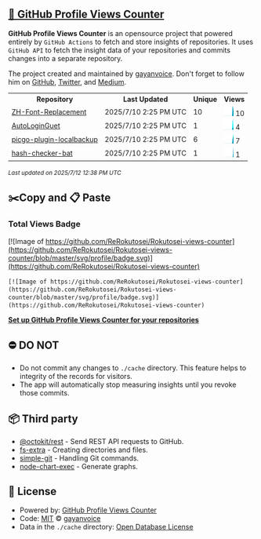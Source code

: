 ## [🚀 GitHub Profile Views Counter](https://github.com/gayanvoice/github-profile-views-counter)
**GitHub Profile Views Counter** is an opensource project that powered entirely by  `GitHub Actions` to fetch and store insights of repositories.
It uses `GitHub API` to fetch the insight data of your repositories and commits changes into a separate repository.

The project created and maintained by [gayanvoice](https://github.com/gayanvoice). Don't forget to follow him on [GitHub](https://github.com/gayanvoice), [Twitter](https://twitter.com/gayanvoice), and [Medium](https://gayanvoice.medium.com/).

<table>
	<tr>
		<th>
			Repository
		</th>
		<th>
			Last Updated
		</th>
		<th>
			Unique
		</th>
		<th>
			Views
		</th>
	</tr>
	<tr>
		<td>
			<a href="https://github.com/ReRokutosei/Rokutosei-views-counter/tree/master/readme/1010491084/year.md">
				ZH-Font-Replacement
			</a>
		</td>
		<td>
			2025/7/10 2:25 PM UTC
		</td>
		<td>
			10
		</td>
		<td>
			<img alt="Response time graph" src="https://github.com/ReRokutosei/Rokutosei-views-counter/raw/master/graph/1010491084/small/year.png" height="20"> 10
		</td>
	</tr>
	<tr>
		<td>
			<a href="https://github.com/ReRokutosei/Rokutosei-views-counter/tree/master/readme/969156905/year.md">
				AutoLoginGuet
			</a>
		</td>
		<td>
			2025/7/10 2:25 PM UTC
		</td>
		<td>
			1
		</td>
		<td>
			<img alt="Response time graph" src="https://github.com/ReRokutosei/Rokutosei-views-counter/raw/master/graph/969156905/small/year.png" height="20"> 4
		</td>
	</tr>
	<tr>
		<td>
			<a href="https://github.com/ReRokutosei/Rokutosei-views-counter/tree/master/readme/995396585/year.md">
				picgo-plugin-localbackup
			</a>
		</td>
		<td>
			2025/7/10 2:25 PM UTC
		</td>
		<td>
			6
		</td>
		<td>
			<img alt="Response time graph" src="https://github.com/ReRokutosei/Rokutosei-views-counter/raw/master/graph/995396585/small/year.png" height="20"> 7
		</td>
	</tr>
	<tr>
		<td>
			<a href="https://github.com/ReRokutosei/Rokutosei-views-counter/tree/master/readme/957512238/year.md">
				hash-checker-bat
			</a>
		</td>
		<td>
			2025/7/10 2:25 PM UTC
		</td>
		<td>
			1
		</td>
		<td>
			<img alt="Response time graph" src="https://github.com/ReRokutosei/Rokutosei-views-counter/raw/master/graph/957512238/small/year.png" height="20"> 1
		</td>
	</tr>
</table>

<small><i>Last updated on 2025/7/12 12:38 PM UTC</i></small>

## ✂️Copy and 📋 Paste
### Total Views Badge
[![Image of https://github.com/ReRokutosei/Rokutosei-views-counter](https://github.com/ReRokutosei/Rokutosei-views-counter/blob/master/svg/profile/badge.svg)](https://github.com/ReRokutosei/Rokutosei-views-counter)

```readme
[![Image of https://github.com/ReRokutosei/Rokutosei-views-counter](https://github.com/ReRokutosei/Rokutosei-views-counter/blob/master/svg/profile/badge.svg)](https://github.com/ReRokutosei/Rokutosei-views-counter)
```
[**Set up GitHub Profile Views Counter for your repositories**](https://github.com/gayanvoice/github-profile-views-counter)
## ⛔ DO NOT
- Do not commit any changes to `./cache` directory. This feature helps to integrity of the records for visitors.
- The app will automatically stop measuring insights until you revoke those commits.
## 📦 Third party

- [@octokit/rest](https://www.npmjs.com/package/@octokit/rest) - Send REST API requests to GitHub.
- [fs-extra](https://www.npmjs.com/package/fs-extra) - Creating directories and files.
- [simple-git](https://www.npmjs.com/package/simple-git) - Handling Git commands.
- [node-chart-exec](https://www.npmjs.com/package/node-chart-exec) - Generate graphs.
## 📄 License
- Powered by: [GitHub Profile Views Counter](https://github.com/gayanvoice/github-profile-views-counter)
- Code: [MIT](./LICENSE) © [gayanvoice](https://github.com/gayanvoice)
- Data in the `./cache` directory: [Open Database License](https://opendatacommons.org/licenses/odbl/1-0/)